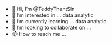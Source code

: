- 👋 Hi, I’m @TeddyThantSin
- 👀 I’m interested in ... data analytic 
- 🌱 I’m currently learning ... data analytic
- 💞️ I’m looking to collaborate on ...
- 📫 How to reach me ...

<!---
TeddyThantSin/TeddyThantSin is a ✨ special ✨ repository because its `README.md` (this file) appears on your GitHub profile.
You can click the Preview link to take a look at your changes.
--->
